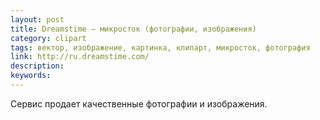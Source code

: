 ```yaml
---
layout: post
title: Dreamstime — микросток (фотографии, изображения)
category: clipart
tags: вектор, изображение, картинка, клипарт, микросток, фотография
link: http://ru.dreamstime.com/
description:
keywords:
---
```


<p>Сервис продает качественные фотографии и изображения.</p>
